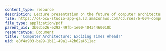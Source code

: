 ```yaml
---
content_type: resource
description: Lecture presentation on the future of computer architecture.
file: https://ol-ocw-studio-app-qa.s3.amazonaws.com/courses/6-004-computation-structures-spring-2009/e8f4a903be991b1149a142b62a4611ac_MIT6_004s09_lec25.pdf
file_type: application/pdf
parent_uid: 3b03b526-e292-49fb-1e00-40434460010b
resourcetype: Document
title: 'Computer Architecture: Exciting Times Ahead!'
uid: e8f4a903-be99-1b11-49a1-42b62a4611ac
---
```

